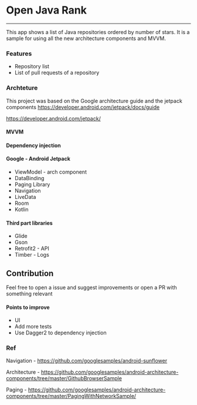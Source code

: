 # Open Java Rank
---
This app shows a list of Java repositories ordered by number of stars. It is a sample for using all the new architecture components and MVVM.

### Features

* Repository list
* List of pull requests of a repository

### Archteture

This project was based on the Google architecture guide and the jetpack components
https://developer.android.com/jetpack/docs/guide

https://developer.android.com/jetpack/


#### MVVM
#### Dependency injection
#### Google - Android Jetpack
 * ViewModel - arch component
 * DataBinding
 * Paging Library
 * Navigation
 * LiveData
 * Room
 * Kotlin
#### Third part libraries
* Glide
* Gson
* Retrofit2 - API
* Timber - Logs

## Contribution

Feel free to open a issue and suggest improvements or open a PR with something relevant

#### Points to improve
* UI
* Add more tests
* Use Dagger2 to dependency injection

### Ref
Navigation - https://github.com/googlesamples/android-sunflower

Architecture - https://github.com/googlesamples/android-architecture-components/tree/master/GithubBrowserSample

Paging - https://github.com/googlesamples/android-architecture-components/tree/master/PagingWithNetworkSample/

